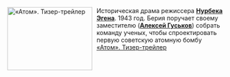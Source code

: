 <!--2025-02-10 11:00:28-->
<div class="yb">
  <div class="rss smaller1 kino_kino"><a href="https://www.kino-teatr.ru/video/46196/" title="«Атом». Тизер-трейлер"><img src="https://www.kino-teatr.ru/video/6/9/46196/poster.jpg" width="196" height="147" align="left" hspace="5" style="margin: 0px 10px 0px 5px" alt="«Атом». Тизер-трейлер"/></a>Историческая драма режиссера <a href=https://www.kino-teatr.ru/kino/director/ros/23313/bio/ target=_blank><strong>Нурбека Эгена</strong></a>. 1943 год. Берия поручает своему заместителю (<a href=https://www.kino-teatr.ru/kino/acter/m/ros/1175/bio/ target=_blank><strong>Алексей Гуськов</strong></a>) собрать команду ученых, чтобы спроектировать первую советскую атомную бомбу <br><a class="light" href="https://www.kino-teatr.ru/video/46196/">«Атом». Тизер-трейлер</a></div>
</div>
